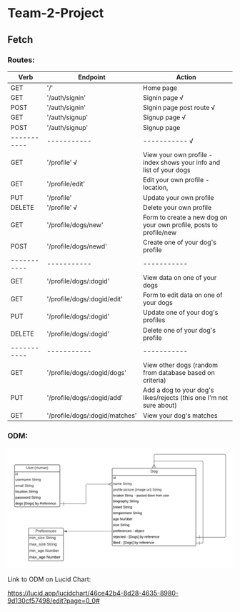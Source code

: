 # Team-2-Project
## Fetch


### Routes:


| Verb | Endpoint | Action |
| ----------- | ----------- | ----------- |
| GET | '/' | Home page |
| GET | '/auth/signin' | Signin page √|
| POST | '/auth/signin' | Signin page post route √|
| GET | '/auth/signup' | Signup page √|
| POST | '/auth/signup' | Signup page |
| ----------- | ----------- | ----------- √|
| GET | '/profile' √| View your own profile  - index shows your info and list of your dogs|
| GET | '/profile/edit' | Edit your own profile - location,|
| PUT | '/profile' | Update your own profile |
| DELETE | '/profile' √| Delete your own profile |
| GET | '/profile/dogs/new' | Form to create a new dog on your own profile, posts to profile/new|
| POST | '/profile/dogs/newd' | Create one of your dog's profile |
| ----------- | ----------- | ----------- |
| GET | '/profile/dogs/:dogid' | View data on one of your dogs |
| GET | '/profile/dogs/:dogid/edit' | Form to edit data on one of your dogs |
| PUT | '/profile/dogs/:dogid' | Update one of your dog's profiles |
| DELETE | '/profile/dogs/:dogid' | Delete one of your dog's profile |
| ----------- | ----------- | ----------- |
| GET | '/profile/dogs/:dogid/dogs' | View other dogs (random from database based on criteria) |
| PUT | '/profile/dogs/:dogid/add' | Add a dog to your dog's likes/rejects (this one I'm not sure about) |
| GET | '/profile/dogs/:dogid/matches' | View your dog's matches |



### ODM:

!['Fetch.jpeg'](Fetch.jpeg)

Link to ODM on Lucid Chart:

https://lucid.app/lucidchart/46ce42b4-8d28-4635-8980-9d130cf57498/edit?page=0_0#
